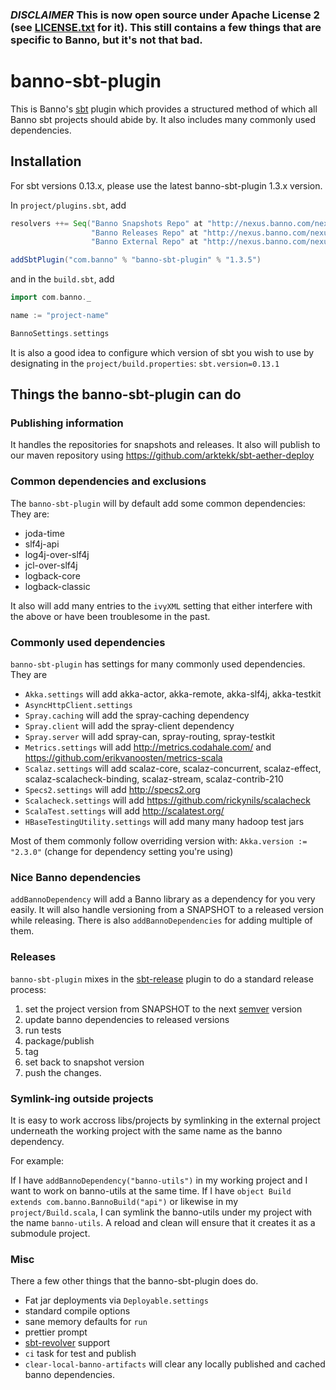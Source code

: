 ### *DISCLAIMER* This is now open source under Apache License 2 (see [LICENSE.txt](./LICENSE.txt) for it). This still contains a few things that are specific to Banno, but it's not that bad.

# banno-sbt-plugin #

This is Banno's [sbt][] plugin which provides a structured method of which all Banno sbt projects should abide by. It also includes many commonly used dependencies.

## Installation ##

For sbt versions 0.13.x, please use the latest banno-sbt-plugin 1.3.x version.

In `project/plugins.sbt`, add

```scala
resolvers ++= Seq("Banno Snapshots Repo" at "http://nexus.banno.com/nexus/content/repositories/snapshots",
                  "Banno Releases Repo" at "http://nexus.banno.com/nexus/content/repositories/releases",
                  "Banno External Repo" at "http://nexus.banno.com/nexus/content/groups/external/")

addSbtPlugin("com.banno" % "banno-sbt-plugin" % "1.3.5")
```

and in the `build.sbt`, add

```scala
import com.banno._

name := "project-name"

BannoSettings.settings
```

It is also a good idea to configure which version of sbt you wish to use by designating in the `project/build.properties`: `sbt.version=0.13.1`

## Things the banno-sbt-plugin can do

### Publishing information

It handles the repositories for snapshots and releases. It also will publish to our maven repository using https://github.com/arktekk/sbt-aether-deploy

### Common dependencies and exclusions

The `banno-sbt-plugin` will by default add some common dependencies: They are:

 - joda-time
 - slf4j-api
 - log4j-over-slf4j
 - jcl-over-slf4j
 - logback-core
 - logback-classic

It also will add many entries to the `ivyXML` setting that either interfere with the above or have been troublesome in the past.

### Commonly used dependencies

`banno-sbt-plugin` has settings for many commonly used dependencies. They are

 - `Akka.settings` will add akka-actor, akka-remote, akka-slf4j, akka-testkit
 - `AsyncHttpClient.settings`
 - `Spray.caching` will add the spray-caching dependency
 - `Spray.client` will add the spray-client dependency
 - `Spray.server` will add spray-can, spray-routing, spray-testkit
 - `Metrics.settings` will add http://metrics.codahale.com/ and https://github.com/erikvanoosten/metrics-scala
 - `Scalaz.settings` will add scalaz-core, scalaz-concurrent, scalaz-effect, scalaz-scalacheck-binding, scalaz-stream, scalaz-contrib-210
 - `Specs2.settings` will add http://specs2.org
 - `Scalacheck.settings` will add https://github.com/rickynils/scalacheck
 - `ScalaTest.settings` will add http://scalatest.org/
 - `HBaseTestingUtility.settings` will add many many hadoop test jars

Most of them commonly follow overriding version with: `Akka.version := "2.3.0"` (change for dependency setting you're using)

### Nice Banno dependencies

`addBannoDependency` will add a Banno library as a dependency for you very easily. It will also handle versioning from a SNAPSHOT to a released version while releasing. There is also `addBannoDependencies` for adding multiple of them.

### Releases

`banno-sbt-plugin` mixes in the [sbt-release][] plugin to do a standard release process:

 1. set the project version from SNAPSHOT to the next [semver][] version
 1. update banno dependencies to released versions
 1. run tests
 1. package/publish
 1. tag
 1. set back to snapshot version
 1. push the changes.

### Symlink-ing outside projects

It is easy to work accross libs/projects by symlinking in the external project underneath the working project with the same name as the banno dependency.

For example:

If I have `addBannoDependency("banno-utils")` in my working project and I want to work on banno-utils at the same time. If I have `object Build extends com.banno.BannoBuild("api")` or likewise in my `project/Build.scala`, I can symlink the banno-utils under my project with the name `banno-utils`. A reload and clean will ensure that it creates it as a submodule project.


### Misc

There a few other things that the banno-sbt-plugin does do.

 - Fat jar deployments via `Deployable.settings`
 - standard compile options
 - sane memory defaults for `run`
 - prettier prompt
 - [sbt-revolver](https://github.com/spray/sbt-revolver) support
 - `ci` task for test and publish
 - `clear-local-banno-artifacts` will clear any locally published and cached banno dependencies.

[sbt]: http://www.scala-sbt.org/
[sbt-release]: http://github.com/sbt/sbt-release
[semver]: http://semver.org
